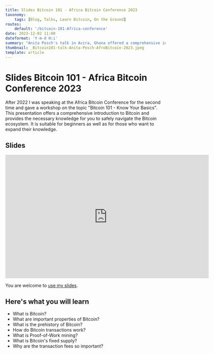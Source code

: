 ```yaml
---
title: Slides Bitcoin 101 - Africa Bitcoin Conference 2023
taxonomy:
    tags: [Blog, Talks, Learn Bitcoin, On the Ground]
routes:
    default: '/bitcoin-101-Africa-conference'
date: 2023-12-02 11:00
dateformat: 'Y-m-d H:i'
summary: "Anita Posch's talk in Accra, Ghana offered a comprehensive introduction to the basics of Bitcoin, incl. its prehistory, transactions, and PoW mining."
thumbnail: _Bitcoin101-talk-Anita-Posch-AfroBitcoin-2023.jpeg
template: article
---
```


# Slides Bitcoin 101 - Africa Bitcoin Conference 2023

After 2022 I was speaking at the Africa Bitcoin Conference for the second time and gave a workshop on the topic "Bitcoin 101 - Know Your Basics". This presentation offers a comprehensive introduction to Bitcoin and provides the necessary knowledge for you to safely navigate the Bitcoin ecosystem. It is suitable for beginners as well as for those who want to expand their knowledge. 

## Slides

<iframe src="https://docs.google.com/presentation/d/e/2PACX-1vTQAyziMkeF9LYkk31VfytrbirB-5083poLudMiJtjuzOD5soeue2LmYEfFpxsDScJCZF4m62x1lhZt/embed?start=false&loop=false&delayms=3000" frameborder="0" width="640" height="389" allowfullscreen="true" mozallowfullscreen="true" webkitallowfullscreen="true"></iframe>

You are welcome to [use my slides](https://docs.google.com/presentation/d/1uV4Pey6xuL5IXZ15yt2_A0Ep-iaFpTUcCAZoUa-Ohi4/edit?usp=sharing).


## Here's what you will learn
* What is Bitcoin?
* What are important properties of Bitcoin?
* What is the prehistory of Bitcoin?
* How do Bitcoin transactions work?
* What is Proof-of-Work mining?
* What is Bitcoin's fixed supply?
* Why are the transaction fees so important?

